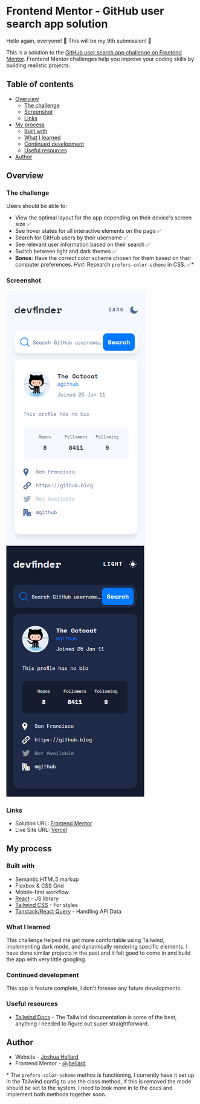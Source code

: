 # Frontend Mentor - GitHub user search app solution

Hello again, everyone! 👋 This will be my 9th submission! 🎉

This is a solution to the [GitHub user search app challenge on Frontend Mentor](https://www.frontendmentor.io/challenges/github-user-search-app-Q09YOgaH6). Frontend Mentor challenges help you improve your coding skills by building realistic projects.

## Table of contents

- [Overview](#overview)
  - [The challenge](#the-challenge)
  - [Screenshot](#screenshot)
  - [Links](#links)
- [My process](#my-process)
  - [Built with](#built-with)
  - [What I learned](#what-i-learned)
  - [Continued development](#continued-development)
  - [Useful resources](#useful-resources)
- [Author](#author)

## Overview

### The challenge

Users should be able to:

- View the optimal layout for the app depending on their device's screen size ✅
- See hover states for all interactive elements on the page ✅
- Search for GitHub users by their username ✅
- See relevant user information based on their search ✅
- Switch between light and dark themes ✅
- **Bonus**: Have the correct color scheme chosen for them based on their computer preferences. _Hint_: Research `prefers-color-scheme` in CSS. ✅\*

### Screenshot

![](./public/assets/devfinder-light.png)
![](./public/assets/devfinder-dark.png)

### Links

- Solution URL: [Frontend Mentor](https://www.frontendmentor.io/solutions/github-user-search-app-react-querytailwindcss-GwbkS2uEcm)
- Live Site URL: [Vercel](https://devfinder-jhellard.vercel.app/)

## My process

### Built with

- Semantic HTML5 markup
- Flexbox & CSS Grid
- Mobile-first workflow
- [React](https://reactjs.org/) - JS library
- [Tailwind CSS](https://tailwindcss.com/) - For styles
- [Tanstack/React Query](https://tanstack.com/query/latest) - Handling API Data

### What I learned

This challenge helped me get more comfortable using Tailwind, implementing dark mode, and dynamically rendering specific elements. I have done similar projects in the past and it felt good to come in and build the app with very little googling.

### Continued development

This app is feature complete, I don't foresee any future developments.

### Useful resources

- [Tailwind Docs](https://tailwindcss.com/docs) - The Tailwind documentation is some of the best, anything I needed to figure out super straightforward.

## Author

- Website - [Joshua Hellard](https://www.hellard.dev)
- Frontend Mentor - [@jhellard](https://www.frontendmentor.io/profile/jhellard)

\* The `prefers-color-scheme` methos is functioning, I currently have it set up in the Tailwind config to use the class method, if this is removed the mode should be set to the system. I need to look more in to the docs and implement both methods together soon.
